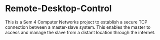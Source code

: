 # Remote-Desktop-Control
This is a Sem 4 Computer Networks project to establish a secure TCP connection between a master-slave system. This enables the master to access and manage the slave from a distant location through the internet.
